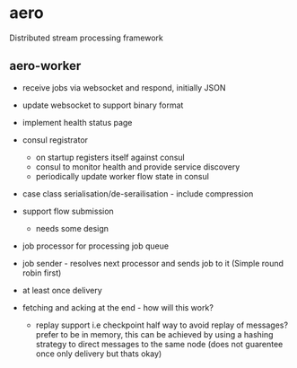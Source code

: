 # aero
Distributed stream processing framework

## aero-worker
- receive jobs via websocket and respond, initially JSON
- update websocket to support binary format
- implement health status page
- consul registrator
    - on startup registers itself against consul
    - consul to monitor health and provide service discovery
    - periodically update worker flow state in consul
- case class serialisation/de-serailisation - include compression
- support flow submission
    - needs some design
- job processor for processing job queue
- job sender - resolves next processor and sends job to it (Simple round robin first)
- at least once delivery

- fetching and acking at the end - how will this work?
    - replay support i.e checkpoint half way to avoid replay of messages?
        prefer to be in memory, this can be achieved by using a hashing strategy to direct messages
        to the same node (does not guarentee once only delivery but thats okay)